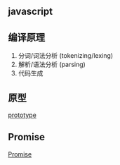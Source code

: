 javascript
----------

## 编译原理

1. 分词/词法分析 (tokenizing/lexing)
2. 解析/语法分析 (parsing)
3. 代码生成

## 原型

[prototype](https://zhuanlan.zhihu.com/p/87667349)

## Promise

[Promise](https://zhuanlan.zhihu.com/p/83965949)

